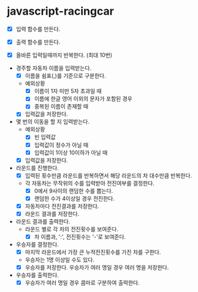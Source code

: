 # javascript-racingcar

- [x] 입력 함수를 만든다.

- [x] 출력 함수를 만든다.

- [x] 올바른 입력일때까지 반복한다. (최대 10번)

- 경주할 자동차 이름을 입력받는다.
  - [x] 이름을 쉼표(,)를 기준으로 구분한다.
  
  - 예외상황
    - [x] 이름이 1자 미만 5자 초과일 때
    - [x] 이름에 한글 영어 이외의 문자가 포함된 경우
    - [x] 중복된 이름이 존재할 때

  - [x] 입력값을 저장한다.

- 몇 번의 이동을 할 지 입력받는다.
  - 예외상황
    - [x] 빈 입력값
    - [x] 입력값이 정수가 아닐 때
    - [x] 입력값이 1이상 10이하가 아닐 때

  - [x] 입력값을 저장한다.

- 라운드를 진행한다.
  - [x] 입력된 횟수만큼 라운드를 반복하면서 해당 라운드의 차 대수만큼 반복한다.
  - 각 자동차는 무작위의 수를 입력받아 전진여부를 결정한다.
    - [x] 0에서 9사이의 랜덤한 수를 뽑는다.
    - [x] 랜덤한 수가 4이상일 경우 전진한다.
  
  - [x] 자동차마다 전진결과를 저장한다.
  - [x] 라운드 결과를 저장한다.

- 라운드 결과를 출력한다.
  - 라운드 별로 각 차의 전진횟수를 보여준다.
    - [x] 차 이름과, ':', 전진횟수는 '-'로 보여준다.

- 우승자를 결정한다.
  - [x] 마지막 라운드에서 가장 큰 누적전진횟수를 가진 차를 구한다.
  - 우승자는 1명 이상일 수도 있다.
  - [x] 우승자를 저장한다. 우승자가 여러 명일 경우 여러 명을 저장한다.
  
- 우승자를 출력한다.
  - [x] 우승자가 여러 명일 경우 콤마로 구분하여 출력한다.
